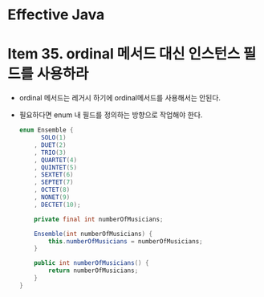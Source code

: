 # Effective Java

# Item 35. ordinal 메서드 대신 인스턴스 필드를 사용하라

- ordinal 메서드는 레거시 하기에 ordinal메서드를 사용해서는 안된다.
- 필요하다면 enum 내 필드를 정의하는 방향으로 작업해야 한다.

    ```java
    enum Ensemble {
          SOLO(1)
        , DUET(2)
        , TRIO(3)
        , QUARTET(4)
        , QUINTET(5)
        , SEXTET(6)
        , SEPTET(7)
        , OCTET(8)
        , NONET(9)
        , DECTET(10);
    
        private final int numberOfMusicians;
    
        Ensemble(int numberOfMusicians) {
            this.numberOfMusicians = numberOfMusicians;
        }
    
        public int numberOfMusicians() {
            return numberOfMusicians;
        }
    }
    ```